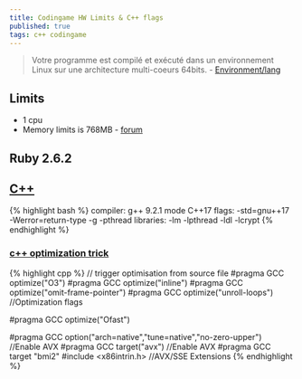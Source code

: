 ```yaml
---
title: Codingame HW Limits & C++ flags
published: true
tags: c++ codingame
---
```

> Votre programme est compilé et exécuté dans un environnement Linux sur une architecture multi-coeurs 64bits. - [Environment/lang](https://www.codingame.com/faq)

## Limits
- 1 cpu
- Memory limits is 768MB - [forum](https://forum.codingame.com/t/killed-on-c-memory-reservations/140640/77?u=yduf)

## Ruby 2.6.2

## [C++](https://forum.codingame.com/t/languages-update/1574/117)
{% highlight bash %}
compiler: g++ 9.2.1 mode C++17
flags: -std=gnu++17 -Werror=return-type -g -pthread 
libraries: -lm -lpthread -ldl -lcrypt
{% endhighlight %}

### [c++ optimization trick](https://www.codingame.com/forum/t/c-and-the-o3-compilation-flag/1670/15)

{% highlight cpp %}
// trigger optimisation from source file
#pragma GCC optimize("O3")
#pragma GCC optimize("inline")
#pragma GCC optimize("omit-frame-pointer")
#pragma GCC optimize("unroll-loops") //Optimization flags

#pragma GCC optimize("Ofast")

#pragma GCC option("arch=native","tune=native","no-zero-upper") //Enable AVX
#pragma GCC target("avx")  //Enable AVX
#pragma GCC target "bmi2"
#include <x86intrin.h> //AVX/SSE Extensions
{% endhighlight %}
